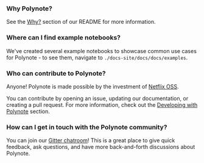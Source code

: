 ### Why Polynote?

See the [Why?](https://github.com/polynote/polynote#why) section of our README for more information.

### Where can I find example notebooks? 

We've created several example notebooks to showcase common use cases for Polynote - to see them, navigate to `./docs-site/docs/docs/examples`. 

### Who can contribute to Polynote? 

Anyone! Polynote is made possible by the investment of [Netflix OSS](https://netflix.github.io/). 

You can contribute by opening an issue, updating our documentation, or creating a pull request. 
For more information, check out the [Developing with Polynote](development.md) section. 

### How can I get in touch with the Polynote community? 

You can join our [Gitter chatroom](https://gitter.im/polynote/polynote)! This is a great place to give quick feedback, 
ask questions, and have more back-and-forth discussions about Polynote. 